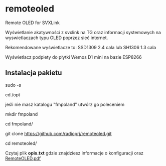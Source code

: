# remoteoled
Remote OLED for SVXLink

Wyświetlanie  akatywności z svxlink na TG oraz informacji systemowych
na wyswietlaczach typu OLED poprzez sieć internet.

Rekomendowane wyświetlacze to: SSD1309 2.4 cala lub SH1306 1.3 cala

Wyświetlacz podpiety do płytki Wemos D1 mini na bazie ESP8266

**Instalacja pakietu**
---------------------

sudo -s

cd /opt

jeśli nie masz katalogu "fmpoland" utwórz go poleceniem

mkdir fmpoland

cd fmpoland/

git clone https://github.com/radioprj/remoteoled.git

cd remoteoled/

Czytaj plik **opis.txt** gdzie znajdziesz informacje o konfiguracji oraz
[RemoteOLED.pdf](https://github.com/radioprj/remoteoled/blob/main/RemoteOLED.pdf)





